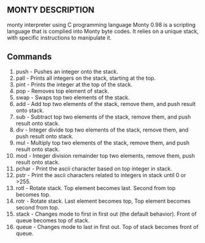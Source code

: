 ## MONTY DESCRIPTION 
monty interpreter using C programming language
Monty 0.98 is a scripting language that is complied into Monty byte codes.
It relies on a unique stack, with specific instructions to manipulate it.

## Commands

1. push - Pushes an integer onto the stack.
2. pall - Prints all integers on the stack, starting at the top.
3. pint - Prints the integer at the top of the stack.
4. pop - Removes top element of stack.
5. swap - Swaps top two elements of the stack.
6. add - Add top two elements of the stack, remove them, and push result onto stack.
7. sub - Subtract top two elements of the stack, remove them, and push result onto stack.
8. div - Integer divide top two elements of the stack, remove them, and push result onto stack.
9. mul - Multiply top two elements of the stack, remove them, and push result onto stack.
10. mod - Integer division remainder top two elements, remove them, push result onto stack.
11. pchar - Print the ascii character based on top integer in stack.
12. pstr -  Print the ascii characters related to integers in stack until 0 or >255.
13. rotl -  Rotate stack. Top element becomes last. Second from top becomes top.
14. rotr - Rotate stack. Last element becomes top, Top element becomes second from top.
15. stack - Changes mode to first in first out (the default behavior). Front of queue becomes top of stack.
16. queue - Changes mode to last in first out. Top of stack becomes front of queue.
								